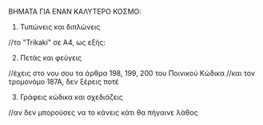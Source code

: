 ΒΗΜΑΤΑ ΓΙΑ ΕΝΑΝ ΚΑΛΥΤΕΡΟ ΚΟΣΜΟ:

1. Τυπώνεις και διπλώνεις

//το "Trikaki" σε Α4, ως εξής:




2. Πετάς και φεύγεις

//έχεις στο νου σου τα άρθρα 198, 199, 200 του Ποινικού Κώδικα
//και τον τρομονόμο 187Α, δεν ξέρεις ποτέ



3. Γράφεις κώδικα και σχεδιάζεις

//αν δεν μπορούσες να το κάνεις κάτι θα πήγαινε λάθος

